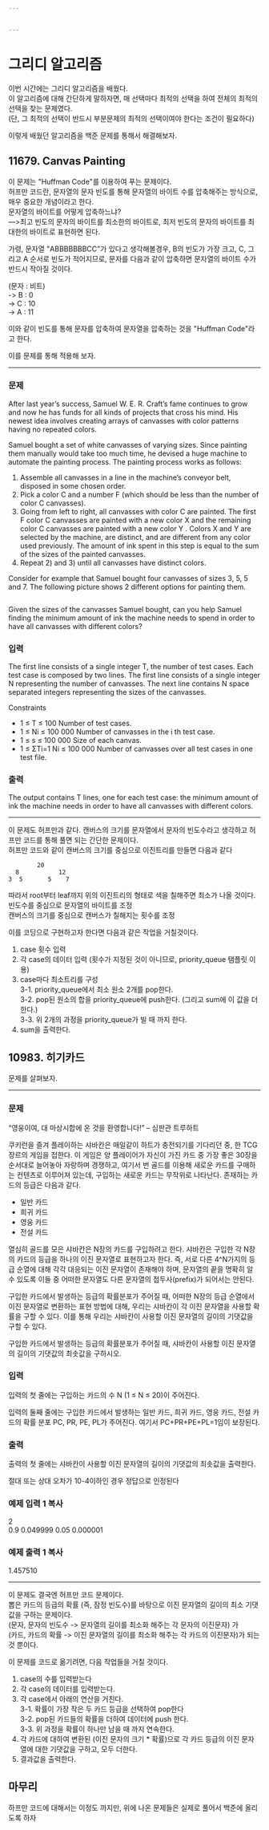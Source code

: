 ```yaml
---


---
```


<h1 id="그리디-알고리즘">그리디 알고리즘</h1>
<p>이번 시간에는 그리디 알고리즘을 배웠다.<br>
이 알고리즘에 대해 간단하게 말하자면, 매 선택마다 최적의 선택을 하여 전체의 최적의 선택을 찾는 문제였다.<br>
(단, 그 최적의 선택이 반드시 부분문제의 최적의 선택이여야 한다는 조건이 필요하다)</p>
<p>이렇게 배웠던 알고리즘을 백준 문제를 통해서 해결해보자.</p>
<h2 id="canvas-painting">11679. Canvas Painting</h2>
<p>이 문제는 "Huffman Code"를 이용하여 푸는 문제이다.<br>
허프만 코드란, 문자열의 문자 빈도를 통해 문자열의 바이트 수를 압축해주는 방식으로, 매우 중요한 개념이라고 한다.<br>
문자열의 바이트를 어떻게 압축하느냐?<br>
—&gt;최고 빈도의 문자의 바이트를 최소한의 바이트로, 최저 빈도의 문자의 바이트를 최대한의 바이트로 표현하면 된다.</p>
<p>가령, 문자열 "ABBBBBBBCC"가 있다고 생각해볼경우, B의 빈도가 가장 크고, C, 그리고 A 순서로 빈도가 적어지므로,  문자를 다음과 같이 압축하면 문자열의 바이트 수가 반드시 작아질 것이다.</p>
<p>(문자 : 비트)<br>
-&gt; B : 0<br>
-&gt; C : 10<br>
-&gt; A : 11</p>
<p>이와 같이 빈도를 통해 문자를 압축하여 문자열을 압축하는 것을 "Huffman Code"라고 한다.</p>
<p>이를 문제를 통해 적용해 보자.</p>
<hr>
<h3 id="문제">문제</h3>
<p>After last year’s success, Samuel W. E. R. Craft’s fame continues to grow and now he has funds for all kinds of projects that cross his mind. His newest idea involves creating arrays of canvasses with color patterns having no repeated colors.</p>
<p>Samuel bought a set of white canvasses of varying sizes. Since painting them manually would take too much time, he devised a huge machine to automate the painting process. The painting process works as follows:</p>
<ol>
<li>Assemble all canvasses in a line in the machine’s conveyor belt, disposed in some chosen order.</li>
<li>Pick a color C and a number F (which should be less than the number of color C canvasses).</li>
<li>Going from left to right, all canvasses with color C are painted. The first F color C canvasses are painted with a new color X and the remaining color C canvasses are painted with a new color Y . Colors X and Y are selected by the machine, are distinct, and are different from any color used previously. The amount of ink spent in this step is equal to the sum of the sizes of the painted canvasses.</li>
<li>Repeat 2) and 3) until all canvasses have distinct colors.</li>
</ol>
<p>Consider for example that Samuel bought four canvasses of sizes 3, 5, 5 and 7. The following picture shows 2 different options for painting them.</p>
<p><img src="https://onlinejudgeimages.s3-ap-northeast-1.amazonaws.com/problem/11678/1.png" alt=""></p>
<p>Given the sizes of the canvasses Samuel bought, can you help Samuel finding the minimum amount of ink the machine needs to spend in order to have all canvasses with different colors?</p>
<h3 id="입력">입력</h3>
<p>The first line consists of a single integer T, the number of test cases. Each test case is composed by two lines. The first line consists of a single integer N representing the number of canvasses. The next line contains N space separated integers representing the sizes of the canvasses.</p>
<p>Constraints</p>
<ul>
<li>1 ≤ T ≤ 100 Number of test cases.</li>
<li>1 ≤ Ni  ≤ 100 000 Number of canvasses in the i th test case.</li>
<li>1 ≤ s ≤ 100 000 Size of each canvas.</li>
<li>1 ≤ ΣTi=1  Ni  ≤ 100 000 Number of canvasses over all test cases in one test file.</li>
</ul>
<h3 id="출력">출력</h3>
<p>The output contains T lines, one for each test case: the minimum amount of ink the machine needs in order to have all canvasses with different colors.</p>
<hr>
<p>이 문제도 허프만과 같다.  캔버스의 크기를 문자열에서 문자의 빈도수라고 생각하고 허프만 코드를 통해 풀면 되는 간단한 문제이다.<br>
허프만 코드와 같이 캔버스의 크기를 중심으로 이진트리를 만들면 다음과 같다</p>
<pre><code>        20
  8           12
3  5       5    7
</code></pre>
<p>따라서 root부터 leaf까지 위의 이진트리의 형태로 색을 칠해주면 최소가 나올 것이다.<br>
빈도수를 중심으로 문자열의 바이트를 조정<br>
캔버스의 크기를 중심으로 캔버스가 칠해지는 횟수를 조정</p>
<p>이를 코딩으로 구현하고자 한다면 다음과 같은 작업을 거칠것이다.</p>
<ol>
<li>case 횟수 입력</li>
<li>각 case의 데이터 입력 (횟수가 지정된 것이 아니므로,  priority_queue 탬플릿 이용)</li>
<li>case마다  최소트리를 구성<br>
3-1. priority_queue에서 최소 원소 2개를 pop한다.<br>
3-2. pop된 원소의 합을 priority_queue에 push한다. (그리고 sum에 이 값을 더한다.)<br>
3-3. 위 2개의 과정을 priority_queue가 빌 때 까지 한다.</li>
<li>sum을 출력한다.</li>
</ol>
<h2 id="히기카드">10983. 히기카드</h2>
<p>문제를 살펴보자.</p>
<hr>
<h3 id="문제-1">문제</h3>
<p>“영웅이여, 대 마상시합에 온 것을 환영합니다!” – 심판관 트루하트</p>
<p>쿠키런을 즐겨 플레이하는 샤바칸은 매일같이 하트가 충전되기를 기다리던 중, 한 TCG 장르의 게임을 접한다. 이 게임은 양 플레이어가 자신이 가진 카드 중 가장 좋은 30장을 순서대로 늘어놓아 자랑하며 경쟁하고, 여기서 번 골드를 이용해 새로운 카드를 구매하는 컨텐츠로 이루어져 있는데, 구입하는 새로운 카드는 무작위로 나타난다. 존재하는 카드의 등급은 다음과 같다.</p>
<ul>
<li>일반 카드</li>
<li>희귀 카드</li>
<li>영웅 카드</li>
<li>전설 카드</li>
</ul>
<p>열심히 골드를 모은 샤바칸은 N장의 카드를 구입하려고 한다. 샤바칸은 구입한 각 N장의 카드의 등급을 하나의 이진 문자열로 표현하고자 한다. 즉, 서로 다른 4^N가지의 등급 순열에 대해 각각 대응되는 이진 문자열이 존재해야 하며, 문자열의 끝을 명확히 알 수 있도록 이들 중 어떠한 문자열도 다른 문자열의 접두사(prefix)가 되어서는 안된다.</p>
<p>구입한 카드에서 발생하는 등급의 확률분포가 주어질 때, 어떠한 N장의 등급 순열에서 이진 문자열로 변환하는 표현 방법에 대해, 우리는 샤바칸이 각 이진 문자열을 사용할 확률을 구할 수 있다. 이를 통해 우리는 샤바칸이 사용할 이진 문자열의 길이의 기댓값을 구할 수 있다.</p>
<p>구입한 카드에서 발생하는 등급의 확률분포가 주어질 때, 샤바칸이 사용할 이진 문자열의 길이의 기댓값의 최솟값을 구하시오.</p>
<h3 id="입력-1">입력</h3>
<p>입력의 첫 줄에는 구입하는 카드의 수 N (1 ≤ N ≤ 20)이 주어진다.</p>
<p>입력의 둘째 줄에는 구입한 카드에서 발생하는 일반 카드, 희귀 카드, 영웅 카드, 전설 카드의 확률 분포 PC, PR, PE, PL가 주어진다. 여기서 PC+PR+PE+PL=1임이 보장된다.</p>
<h3 id="출력-1">출력</h3>
<p>출력의 첫 줄에는 샤바칸이 사용할 이진 문자열의 길이의 기댓값의 최솟값을 출력한다.</p>
<p>절대 또는 상대 오차가 10-4이하인 경우 정답으로 인정된다</p>
<h3 id="예제-입력-1--복사">예제 입력 1  복사</h3>
<p>2<br>
0.9 0.049999 0.05 0.000001</p>
<h3 id="예제-출력-1--복사">예제 출력 1  복사</h3>
<p>1.457510</p>
<hr>
<p>이 문제도 결국엔 허프만 코드 문제이다.<br>
뽑은 카드의 등급의  확률 (즉, 잠정 빈도수)를 바탕으로 이진 문자열의 길이의 최소 기댓값을 구하는 문제이다.<br>
(문자, 문자의 빈도수 -&gt; 문자열의 길이를 최소화 해주는 각 문자의 이진문자) 가<br>
(카드, 카드의 확률 -&gt; 이진 문자열의 길이를 최소화 해주는 각 카드의 이진문자)가 되는 것 뿐이다.</p>
<p>이 문제를 코드로 옮기려면, 다음 작업들을 거칠 것이다.</p>
<ol>
<li>case의 수를 입력받는다</li>
<li>각 case의 데이터를 입력받는다.</li>
<li>각 case에서 아래의 연산을 거친다.<br>
3-1. 확률이 가장 작은 두 카드 등급을 선택하여 pop한다<br>
3-2. pop된 카드들의 확률을 더하여 데이터에 push 한다.<br>
3-3. 위 과정을 확률이 하나만 남을 때 까지 연속한다.</li>
<li>각 카드에 대하여 변환된 (이진 문자의 크기 * 확률)으로 각 카드 등급의 이진 문자열에 대한  기댓값을  구하고,  모두 더한다.</li>
<li>결과값을 출력한다.</li>
</ol>
<h2 id="마무리">마무리</h2>
<p>하프만 코드에 대해서는 이정도 까지만,  위에 나온 문제들은 실제로 풀어서 백준에 올리도록 하자</p>


